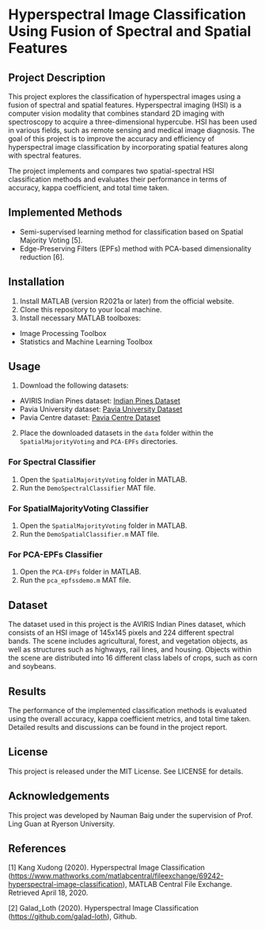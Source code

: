 # Hyperspectral Image Classification Using Fusion of Spectral and Spatial Features
## Project Description
This project explores the classification of hyperspectral images using a fusion of spectral and spatial features. Hyperspectral imaging (HSI) is a computer vision modality that combines standard 2D imaging with spectroscopy to acquire a three-dimensional hypercube. HSI has been used in various fields, such as remote sensing and medical image diagnosis. The goal of this project is to improve the accuracy and efficiency of hyperspectral image classification by incorporating spatial features along with spectral features.

The project implements and compares two spatial-spectral HSI classification methods and evaluates their performance in terms of accuracy, kappa coefficient, and total time taken.

## Implemented Methods
- Semi-supervised learning method for classification based on Spatial Majority Voting [5].
- Edge-Preserving Filters (EPFs) method with PCA-based dimensionality reduction [6].

## Installation
1. Install MATLAB (version R2021a or later) from the official website.
2. Clone this repository to your local machine.
3. Install necessary MATLAB toolboxes:
- Image Processing Toolbox
- Statistics and Machine Learning Toolbox

## Usage
1. Download the following datasets:
- AVIRIS Indian Pines dataset: [Indian Pines Dataset](https://purr.purdue.edu/publications/1947/1)
- Pavia University dataset: [Pavia University Dataset](http://www.ehu.eus/ccwintco/index.php?title=Hyperspectral_Remote_Sensing_Scenes#Pavia_University_scene)
- Pavia Centre dataset: [Pavia Centre Dataset](http://www.ehu.eus/ccwintco/index.php?title=Hyperspectral_Remote_Sensing_Scenes#Pavia_University_scene)

2. Place the downloaded datasets in the `data` folder within the `SpatialMajorityVoting` and `PCA-EPFs` directories.

### For Spectral Classifier
1. Open the `SpatialMajorityVoting` folder in MATLAB.
2. Run the `DemoSpectralClassifier` MAT file.

### For SpatialMajorityVoting Classifier
1. Open the `SpatialMajorityVoting` folder in MATLAB.
2. Run the `DemoSpatialClassifier.m` MAT file.

### For PCA-EPFs Classifier
1. Open the `PCA-EPFs` folder in MATLAB.
2. Run the `pca_epfssdemo.m` MAT file.

## Dataset
The dataset used in this project is the AVIRIS Indian Pines dataset, which consists of an HSI image of 145x145 pixels and 224 different spectral bands. The scene includes agricultural, forest, and vegetation objects, as well as structures such as highways, rail lines, and housing. Objects within the scene are distributed into 16 different class labels of crops, such as corn and soybeans.

## Results
The performance of the implemented classification methods is evaluated using the overall accuracy, kappa coefficient metrics, and total time taken. Detailed results and discussions can be found in the project report.

## License
This project is released under the MIT License. See LICENSE for details.

## Acknowledgements
This project was developed by Nauman Baig under the supervision of Prof. Ling Guan at Ryerson University.

## References
[1] Kang Xudong (2020). Hyperspectral Image Classification (https://www.mathworks.com/matlabcentral/fileexchange/69242-hyperspectral-image-classification), MATLAB Central File Exchange. Retrieved April 18, 2020.

[2] Galad_Loth (2020). Hyperspectral Image Classification (https://github.com/galad-loth), Github.
